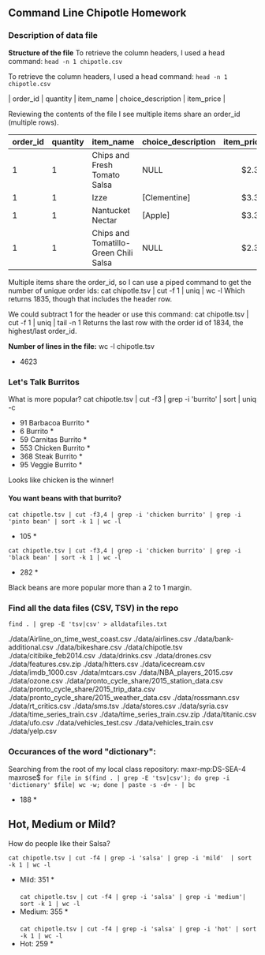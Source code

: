 ## Command Line Chipotle Homework


### Description of data file
**Structure of the file**
To retrieve the column headers, I used a head command: `head -n 1 chipotle.csv`

To retrieve the column headers, I used a head command: `head -n 1 chipotle.csv`

| order_id | quantity | item_name | choice_description | item_price | 

Reviewing the contents of the file I see multiple items share an order_id (multiple rows).

| order_id | quantity | item_name | choice_description | item_price | 
|-------|--------|----------|------------|----------:| 
| 1 | 1 | Chips and Fresh Tomato Salsa | NULL | $2.39 | 
| 1 | 1 | Izze | [Clementine] | $3.39  | 
| 1 | 1 | Nantucket Nectar | [Apple] | $3.39  | 
| 1 | 1 | Chips and Tomatillo-Green Chili Salsa | NULL | $2.39 | 


Multiple items share the order_id, so I can use a piped command to get the number of unique order ids:
cat chipotle.tsv | cut -f 1 | uniq | wc -l
Which returns 1835, though that includes the header row.

We could subtract 1 for the header or use this command:
cat chipotle.tsv | cut -f 1 | uniq | tail -n 1
Returns the last row with the order id of 1834, the highest/last order_id.

**Number of lines in the file:**
wc -l chipotle.tsv 
* 4623

### Let's Talk Burritos
What is more popular?
cat chipotle.tsv | cut -f3 | grep -i 'burrito' | sort | uniq -c
* 91 Barbacoa Burrito *
*  6 Burrito *
* 59 Carnitas Burrito *
* 553 Chicken Burrito *
* 368 Steak Burrito *
* 95 Veggie Burrito *
  
Looks like chicken is the winner!

#### You want beans with that burrito?

`cat chipotle.tsv | cut -f3,4 | grep -i 'chicken burrito' | grep -i 'pinto bean' | sort -k 1 | wc -l`<br>
* 105 *


`cat chipotle.tsv | cut -f3,4 | grep -i 'chicken burrito' | grep -i 'black bean' | sort -k 1 | wc -l`<br> 
* 282 *


Black beans are more popular more than a 2 to 1 margin.

### Find all the data files (CSV, TSV) in the repo

`find . | grep -E 'tsv|csv' > alldatafiles.txt`

./data/Airline_on_time_west_coast.csv
./data/airlines.csv
./data/bank-additional.csv
./data/bikeshare.csv
./data/chipotle.tsv
./data/citibike_feb2014.csv
./data/drinks.csv
./data/drones.csv
./data/features.csv.zip
./data/hitters.csv
./data/icecream.csv
./data/imdb_1000.csv
./data/mtcars.csv
./data/NBA_players_2015.csv
./data/ozone.csv
./data/pronto_cycle_share/2015_station_data.csv
./data/pronto_cycle_share/2015_trip_data.csv
./data/pronto_cycle_share/2015_weather_data.csv
./data/rossmann.csv
./data/rt_critics.csv
./data/sms.tsv
./data/stores.csv
./data/syria.csv
./data/time_series_train.csv
./data/time_series_train.csv.zip
./data/titanic.csv
./data/ufo.csv
./data/vehicles_test.csv
./data/vehicles_train.csv
./data/yelp.csv

### Occurances of the word "dictionary":
Searching from the root of my local class repository:
maxr-mp:DS-SEA-4 maxrose$ 
`for file in $(find . | grep -E 'tsv|csv'); do grep -i 'dictionary' $file| wc -w; done | paste -s -d+ - | bc`
* 188 *

## Hot, Medium or Mild?

How do people like their Salsa?

`cat chipotle.tsv | cut -f4 | grep -i 'salsa' | grep -i 'mild'  | sort -k 1 | wc -l`<br>
* Mild: 351 *<br><br>
`cat chipotle.tsv | cut -f4 | grep -i 'salsa' | grep -i 'medium'| sort -k 1 | wc -l`<br>
* Medium: 355 *<br><br>
`cat chipotle.tsv | cut -f4 | grep -i 'salsa' | grep -i 'hot' | sort -k 1 | wc -l`<br>
* Hot: 259 *<br>





 

